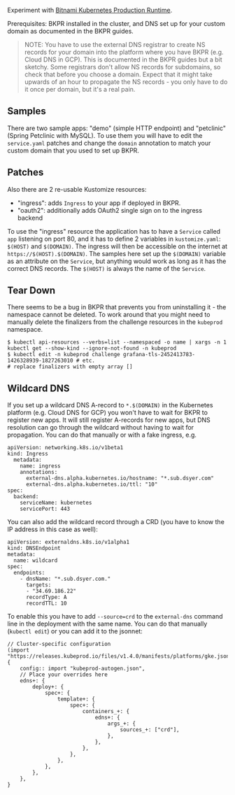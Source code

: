 Experiment with [Bitnami Kubernetes Production Runtime](https://github.com/bitnami/kube-prod-runtime).

Prerequisites: BKPR installed in the cluster, and DNS set up for your custom domain as documented in the BKPR guides.

> NOTE: You have to use the external DNS registrar to create NS records for your domain into the platform where you have BKPR (e.g. Cloud DNS in GCP). This is documented in the BKPR guides but a bit sketchy. Some registrars don't allow NS records for subdomains, so check that before you choose a domain. Expect that it might take upwards of an hour to propagate the NS records - you only have to do it once per domain, but it's a real pain.

## Samples

There are two sample apps: "demo" (simple HTTP endpoint) and "petclinic" (Spring Petclinic with MySQL). To use them you will have to edit the `service.yaml` patches and change the `domain` annotation to match your custom domain that you used to set up BKPR.

## Patches

Also there are 2 re-usable Kustomize resources:

* "ingress": adds `Ingress` to your app if deployed in BKPR.
* "oauth2": additionally adds OAuth2 single sign on to the ingress backend

To use the "ingress" resource the application has to have a `Service` called `app` listening on port 80, and it has to define 2 variables in `kustomize.yaml`: `$(HOST)` and `$(DOMAIN)`. The ingress will then be accessible on the internet at `https://$(HOST).$(DOMAIN)`. The samples here set up the `$(DOMAIN)` variable as an attribute on the `Service`, but anything would work as long as it has the correct DNS records. The `$(HOST)` is always the name of the `Service`.

## Tear Down

There seems to be a bug in BKPR that prevents you from uninstalling it - the namespace cannot be deleted. To work around that you might need to manually delete the finalizers from the challenge resources in the `kubeprod` namespace.

```
$ kubectl api-resources --verbs=list --namespaced -o name | xargs -n 1 kubectl get --show-kind --ignore-not-found -n kubeprod
$ kubectl edit -n kubeprod challenge grafana-tls-2452413783-1426328939-1827263010 # etc.
# replace finalizers with empty array []
```

## Wildcard DNS

If you set up a wildcard DNS A-record to `*.$(DOMAIN)` in the Kubernetes platform (e.g. Cloud DNS for GCP) you won't have to wait for BKPR to register new apps. It will still register A-records for new apps, but DNS resolution can go through the wildcard without having to wait for propagation. You can do that manually or with a fake ingress, e.g.

```
apiVersion: networking.k8s.io/v1beta1
kind: Ingress
  metadata:
    name: ingress
    annotations:
      external-dns.alpha.kubernetes.io/hostname: "*.sub.dsyer.com"
      external-dns.alpha.kubernetes.io/ttl: "10"
spec:
  backend:
    serviceName: kubernetes
    servicePort: 443
```

You can also add the wildcard record through a CRD (you have to know the IP address in this case as well):

```
apiVersion: externaldns.k8s.io/v1alpha1
kind: DNSEndpoint
metadata:
  name: wildcard
spec:
  endpoints:
    - dnsName: "*.sub.dsyer.com."
      targets:
      - "34.69.186.22"
      recordType: A
      recordTTL: 10
```

To enable this you have to add `--source=crd` to the `external-dns` command line in the deployment with the same name. You can do that manually (`kubectl edit`) or you can add it to the jsonnet:

```
// Cluster-specific configuration
(import "https://releases.kubeprod.io/files/v1.4.0/manifests/platforms/gke.jsonnet") {
	config:: import "kubeprod-autogen.json",
	// Place your overrides here
	edns+: {
		deploy+: {
			spec+: {
				template+: {
					spec+: {
						containers_+: {
							edns+: {
								args_+: {
									sources_+: ["crd"],
								},
							},
						},
					},
				},
			},
		},
	},
}
```
